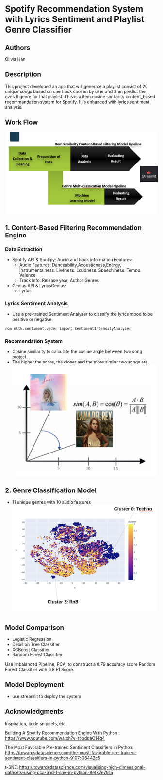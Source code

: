 # Spotify  Recommendation System with Lyrics Sentiment and Playlist Genre Classifier

## Authors

Olivia Han

## Description

This project developed an app that will generate a playlist consist of 20 unique songs based on one track chosen by user and then predict the overall genre for that playlist. 
This is a item cosine similarity content_based recommandation system for Spotify. It is enhanced with lyrics sentiment analysis.



## Work Flow

![My Image](project_overflow.png)



## 1. Content-Based Filtering Recommendation Engine

### Data Extraction

* Spotify API & Spotipy: Audio and track information Features:
    * Audio Features: Danceability,Acousticness,Energy, Instrumentalness, Liveness, Loudness, Speechiness, Tempo, Valence
    * Track Info:
    Release year, Author Genres
* Genius API & LyricsGenius:
    * Lyrics


### Lyrics Sentiment Analysis

* Use a pre-trained Sentiment Analyser to classify the lyrics mood to be positive or negative


```
rom nltk.sentiment.vader import SentimentIntensityAnalyzer
```

### Recomendation System
* Cosine similarity to calculate the cosine angle between two song project.
* The higher the score, the closer and the more similar two songs are.
![My Image](cosine_sim.png)


## 2. Genre Classification Model
* 11 unique genres with 10 audio features
![My Image](cluster.png)




## Model Comparison
* Logistic Regression
* Decision Tree Classifier
* XGBoost Classifier
* Random Forest Classifier

Use imbalanced Pipeline, PCA, to construct a 0.79 accuracy score Random Forest Classifier with 0.8 F1 Score. 




## Model Deployment
* use streamlit to deploy the system



## Acknowledgments

Inspiration, code snippets, etc.

Building A Spotify Recommendation Engine With Python : https://www.youtube.com/watch?v=tooddaC14q4 

The Most Favorable Pre-trained Sentiment Classifiers in Python: https://towardsdatascience.com/the-most-favorable-pre-trained-sentiment-classifiers-in-python-9107c06442c6 

t-SNE: https://towardsdatascience.com/visualising-high-dimensional-datasets-using-pca-and-t-sne-in-python-8ef87e7915 